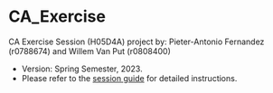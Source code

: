 # CA_Exercise
CA Exercise Session (H05D4A)
project by: Pieter-Antonio Fernandez (r0788674) and Willem Van Put (r0808400)

- Version: Spring Semester, 2023.
- Please refer to the [session guide](CA_Documents/session_guide.pdf) for detailed instructions.
